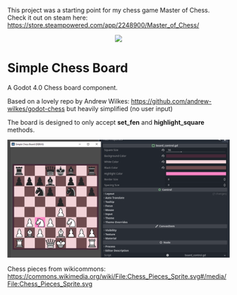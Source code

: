 This project was a starting point for my chess game Master of Chess. Check it out on steam here:
https://store.steampowered.com/app/2248900/Master_of_Chess/

<p align="center">
  <img src="https://user-images.githubusercontent.com/116460113/209447758-bbb306e4-9889-4a7d-acc6-51963b5dc437.png" />
</p>

# Simple Chess Board

A Godot 4.0 Chess board component.

Based on a lovely repo by Andrew Wilkes: https://github.com/andrew-wilkes/godot-chess but heavily simplified (no user input)

The board is designed to only accept **set_fen** and **highlight_square** methods.

![board](./screenshot.png)

Chess pieces from wikicommons: https://commons.wikimedia.org/wiki/File:Chess_Pieces_Sprite.svg#/media/File:Chess_Pieces_Sprite.svg
